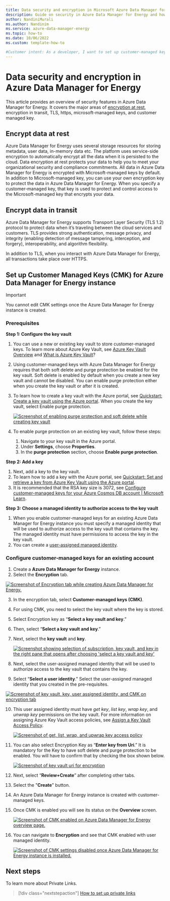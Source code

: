 ```yaml
---
title: Data security and encryption in Microsoft Azure Data Manager for Energy
description: Guide on security in Azure Data Manager for Energy and how to set up customer managed keys on Azure Data Manager for Energy
author: NandiniMurali
ms.author: Nandinim
ms.service: azure-data-manager-energy
ms.topic: how-to
ms.date: 10/06/2022
ms.custom: template-how-to

#Customer intent: As a developer, I want to set up customer-managed keys on Azure Data Manager for Energy.
---
```

# Data security and encryption in Azure Data Manager for Energy

This article provides an overview of security features in Azure Data Manager for Energy. It covers the major areas of [encryption at rest](../security/fundamentals/encryption-atrest.md), encryption in transit, TLS, https, microsoft-managed keys, and customer managed key.

## Encrypt data at rest

Azure Data Manager for Energy uses several storage resources for storing metadata, user data, in-memory data etc. The platform uses service-side encryption to automatically encrypt all the data when it is persisted to the cloud. Data encryption at rest protects your data to help you to meet your organizational security and compliance commitments. All data in Azure Data Manager for Energy is encrypted with Microsoft-managed keys by default.
In addition to Microsoft-managed key, you can use your own encryption key to protect the data in Azure Data Manager for Energy. When you specify a customer-managed key, that key is used to protect and control access to the Microsoft-managed key that encrypts your data.

## Encrypt data in transit

Azure Data Manager for Energy supports Transport Layer Security (TLS 1.2) protocol to protect data when it’s traveling between the cloud services and customers. TLS provides strong authentication, message privacy, and integrity (enabling detection of message tampering, interception, and forgery), interoperability, and algorithm flexibility.

In addition to TLS, when you interact with Azure Data Manager for Energy, all transactions take place over HTTPS. 

## Set up Customer Managed Keys (CMK) for Azure Data Manager for Energy instance
> [!IMPORTANT]
> You cannot edit CMK settings once the Azure Data Manager for Energy instance is created.

### Prerequisites

**Step 1: Configure the key vault**

1. You can use a new or existing key vault to store customer-managed keys. To learn more about Azure Key Vault, see [Azure Key Vault Overview](/azure/key-vault/general/overview) and [What is Azure Key Vault](/azure/key-vault/general/basic-concepts)?
2. Using customer-managed keys with Azure Data Manager for Energy requires that both soft delete and purge protection be enabled for the key vault. Soft delete is enabled by default when you create a new key vault and cannot be disabled. You can enable purge protection either when you create the key vault or after it is created.
3. To learn how to create a key vault with the Azure portal, see [Quickstart: Create a key vault using the Azure portal](/azure/key-vault/general/quick-create-portal). When you create the key vault, select Enable purge protection.

   [![Screenshot of enabling purge protection and soft delete while creating key vault](media/how-to-manage-data-security-and-encryption/customer-managed-key-1-create-key-vault.png)](media/how-to-manage-data-security-and-encryption/customer-managed-key-1-create-key-vault.png#lightbox)
 
4.	To enable purge protection on an existing key vault, follow these steps:
      1. Navigate to your key vault in the Azure portal.
      2. Under **Settings**, choose **Properties**.
      3. In the **purge protection** section, choose **Enable purge protection**.

**Step 2: Add a key**
1.	Next, add a key to the key vault.
2.	To learn how to add a key with the Azure portal, see [Quickstart: Set and retrieve a key from Azure Key Vault using the Azure portal](/azure/key-vault/keys/quick-create-portal).
3.	It is recommended that the RSA key size is 3072, see [Configure customer-managed keys for your Azure Cosmos DB account | Microsoft Learn](/azure/cosmos-db/how-to-setup-customer-managed-keys#generate-a-key-in-azure-key-vault).

**Step 3: Choose a managed identity to authorize access to the key vault**
1.	When you enable customer-managed keys for an existing Azure Data Manager for Energy instance you must specify a managed identity that will be used to authorize access to the key vault that contains the key. The managed identity must have permissions to access the key in the key vault.
2.	You can create a [user-assigned managed identity](../active-directory/managed-identities-azure-resources/how-manage-user-assigned-managed-identities.md#create-a-user-assigned-managed-identity).

### Configure customer-managed keys for an existing account
1.	Create a **Azure Data Manager for Energy** instance.
2.	Select the **Encryption** tab.

   [![Screenshot of Encryption tab while creating Azure Data Manager for Energy.](media/how-to-manage-data-security-and-encryption/customer-managed-key-2-encryption-tab.png)](media/how-to-manage-data-security-and-encryption/customer-managed-key-2-encryption-tab.png#lightbox)
 
3.	In the encryption tab, select **Customer-managed keys (CMK)**. 
4.	For using CMK, you need to select the key vault where the key is stored. 
5.	Select Encryption key as “**Select a key vault and key**.” 
6.	Then, select “**Select a key vault and key**.”
7.	Next, select the **key vault** and **key**.

    [![Screenshot showing selection of subscription, key vault, and key in the right pane that opens after choosing 'select a key vault and key'](media/how-to-manage-data-security-and-encryption/customer-managed-key-3aa-enable-cmk.png)](media/how-to-manage-data-security-and-encryption/customer-managed-key-3aa-enable-cmk.png#lightbox)

8.	Next, select the user-assigned managed identity that will be used to authorize access to the key vault that contains the key. 
9.	Select “**Select a user identity**.” Select the user-assigned managed identity that you created in the pre-requisites. 
 
   [![Screenshot of key vault, key, user assigned identity, and CMK on encryption tab](media/how-to-manage-data-security-and-encryption/customer-managed-key-3bb-select-managed-identity.png)](media/how-to-manage-data-security-and-encryption/customer-managed-key-3bb-select-managed-identity.png#lightbox)

10.	This user assigned identity must have _get key_, _list key_, _wrap key_, and _unwrap key_ permissions on the key vault. For more information on assigning Azure Key Vault access policies, see [Assign a Key Vault Access Policy](/azure/key-vault/general/assign-access-policy). 
 
    [![Screenshot of get, list, wrap, and upwrap key access policy](media/how-to-manage-data-security-and-encryption/customer-managed-key-4-access-policy.png)](media/how-to-manage-data-security-and-encryption/customer-managed-key-4-access-policy.png#lightbox)

11.	You can also select Encryption Key as “**Enter key from Uri**.” It is mandatory for the Key to have soft delete and purge protection to be enabled. You will have to confirm that by checking the box shown below.

    [![Screenshot of key vault uri for encryption](media/how-to-manage-data-security-and-encryption/customer-managed-key-5-key-vault-url.png)](media/how-to-manage-data-security-and-encryption/customer-managed-key-5-key-vault-url.png#lightbox)

12.	Next, select “**Review+Create**” after completing other tabs. 
13.	Select the "**Create**" button. 
14.	An Azure Data Manager for Energy instance is created with customer-managed keys.
15.	Once CMK is enabled you will see its status on the **Overview** screen.

    [![Screenshot of CMK enabled on Azure Data Manager for Energy overview page.](media/how-to-manage-data-security-and-encryption/customer-managed-key-6-cmk-enabled-meds-overview.png)](media/how-to-manage-data-security-and-encryption/customer-managed-key-6-cmk-enabled-meds-overview.png#lightbox)

16.	You can navigate to **Encryption** and see that CMK enabled with user managed identity.
 
    [![Screenshot of CMK settings disabled once Azure Data Manager for Energy instance is installed.](media/how-to-manage-data-security-and-encryption/customer-managed-key-7-cmk-disabled-meds-instance-created.png)](media/how-to-manage-data-security-and-encryption/customer-managed-key-7-cmk-disabled-meds-instance-created.png#lightbox)



## Next steps
To learn more about Private Links.
> [!div class="nextstepaction"]
> [How to set up private links](how-to-set-up-private-links.md)
